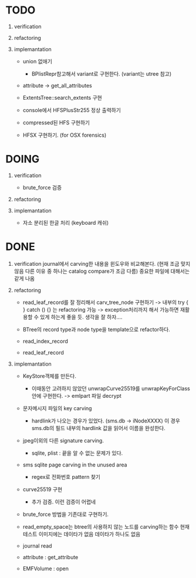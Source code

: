TODO
====
 1. verification

 2. refactoring

 3. implemantation
    + union 없애기
      - BPlistRepr참고해서 variant로 구현한다. (variant는 utree 참고)

    + attribute -> get\_all\_attributes
    + ExtentsTree::search\_extents 구현
    + console에서 HFSPlusStr255 정상 출력하기
    + compressed된 HFS 구현하기
    + HFSX 구현하기. (for OSX forensics)

DOING
=====
 1. verification
    + brute\_force 검증

 2. refactoring

 3. implemantation
    + 자소 분리된 한글 처리 (keyboard 캐쉬)

DONE
====
 1. verification
    journal에서 carving한 내용을 윈도우와 비교해본다. 
      (현재 조금 맞지 않음 다른 이유 중 하나는 catalog compare가 조금 다름)
      중요한 파일에 대해서는 같게 나옴

 2. refactoring
    + read\_leaf\_record를 잘 정리해서 carv\_tree\_node 구현하기
     -> 내부의 try { } catch () {} 는 refactoring 가능
     -> exception처리까지 해서 가능하면 재활용할 수 있게 하는게 좋을 듯. 생각을 잘 하자....

    + BTree의 record type과 node type을 template으로 refactor하다. 
    + read\_index\_record
    + read\_leaf\_record

 3. implemantation
    + KeyStore객체를 만든다.
      - 이때동안 고려하지 않았던 unwrapCurve25519를 unwrapKeyForClass 안에 구현한다.
        -> emlpart 파일 decrypt

    + 문자메시지 파일의 key carving
      - hardlink가 나오는 경우가 있었다. (sms.db -> iNodeXXXX) 이 경우 sms.db의 필드 내부의 hardlink 값을 읽어서
        이름을 완성한다.

    + jpeg이외의 다른 signature carving.
      - sqlite, plist : 끝을 알 수 없는 문제가 있다.

    + sms sqlite page carving in the unused area  
      - regex로 전화번호 pattern 찾기

    + curve25519 구현 
      - 추가 검증. 이런 검증이 어렵네

    + brute\_force 방법을 기존대로 구현하기.
    + read\_empty\_space는 btree의 사용하지 않는 노드를 carving하는 함수
      현재 테스트 이미지에는 데이타가 없음
      데이타가 하나도 없음 

    + journal read
    + attribute : get\_attribute 
    + EMFVolume : open
